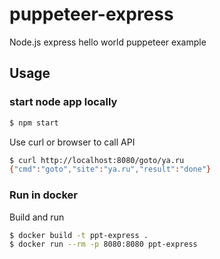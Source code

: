 # puppeteer-express

Node.js express hello world puppeteer example

## Usage

### start node app locally

```sh
$ npm start
```
Use curl or browser to call API
```sh
$ curl http://localhost:8080/goto/ya.ru
{"cmd":"goto","site":"ya.ru","result":"done"}
```

### Run in docker

Build and run
```sh
$ docker build -t ppt-express .
$ docker run --rm -p 8080:8080 ppt-express
```
